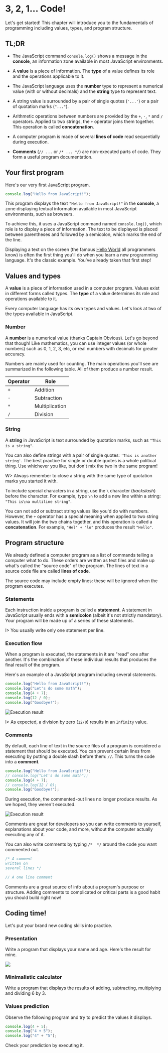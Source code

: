 # 3, 2, 1... Code!

Let's get started! This chapter will introduce you to the fundamentals of programming including values, types, and program structure.

## TL;DR

* The JavaScript command `console.log()` shows a message in the **console**, an information zone available in most JavaScript environments.

* A **value** is a piece of information. The **type** of a value defines its role and the operations applicable to it.

* The JavaScript language uses the **number** type to represent a numerical value (with or without decimals) and the **string** type to represent text.

* A string value is surrounded by a pair of single quotes (`'...'`) or a pair of quotation marks (`"..."`).

* Arithmetic operations between numbers are provided by the `+`, `-`, `*` and `/` operators. Applied to two strings, the `+` operator joins them together. This operation is called **concatenation**.

* A computer program is made of several **lines of code** read sequentially during execution.

* **Comments** (`// ...` or `/* ... */`) are non-executed parts of code. They form a useful program documentation.

## Your first program

Here's our very first JavaScript program.

```js
console.log("Hello from JavaScript!");
```

This program displays the text `"Hello from JavaScript!"` in the **console**, a zone displaying textual information available in most JavaScript environments, such as browsers.

To achieve this, it uses a JavaScript command named `console.log()`, which role is to display a piece of information. The text to be displayed is placed between parentheses and followed by a semicolon, which marks the end of the line.

Displaying a text on the screen (the famous [Hello World](https://en.wikipedia.org/wiki/Hello_world) all programmers know) is often the first thing you'll do when you learn a new programming language. It's the classic example. You've already taken that first step!

## Values and types

A **value** is a piece of information used in a computer program. Values exist in different forms called types. The **type** of a value determines its role and operations available to it.

Every computer language has its own types and values. Let's look at two of the types available in JavaScript.

### Number

A **number** is a numerical value (thanks Captain Obvious). Let's go beyond that though! Like mathematics, you can use integer values (or whole numbers) such as 0, 1, 2, 3, etc, or real numbers with decimals for greater accuracy.

Numbers are mainly used for counting. The main operations you'll see are summarized in the following table. All of them produce a number result.

|Operator|Role|
|---------|----|
|`+`|Addition|
|`-`|Subtraction|
|`*`|Multiplication|
|`/`|Division|

### String

A **string** in JavaScript is text surrounded by quotation marks, such as `"This is a string"`.

You can also define strings with a pair of single quotes: `'This is another string'`. The best practice for single or double quotes is a whole political thing. Use whichever you like, but don't mix the two in the same program!

W> Always remember to close a string with the same type of quotation marks you started it with.

To include special characters in a string, use the `\` character (*backslash*) before the character. For example, type `\n` to add a new line within a string: `"This is\na multiline string"`.

You can not add or subtract string values like you'd do with numbers. However, the `+` operator has a special meaning when applied to two string values. It will join the two chains together, and this operation is called a **concatenation**. For example, `"Hel" + "lo"` produces the result `"Hello"`.

## Program structure

We already defined a computer program as a list of commands telling a computer what to do. These orders are written as text files and make up what's called the "source code" of the program. The lines of text in a source code file are called **lines of code**.

The source code may include empty lines: these will be ignored when the program executes.

### Statements

Each instruction inside a program is called a **statement**. A statement in JavaScript usually ends with a **semicolon** (albeit it's not strictly mandatory). Your program will be made up of a series of these statements.

I> You usually write only one statement per line.

### Execution flow

When a program is executed, the statements in it are "read" one after another. It's the combination of these individual results that produces the final result of the program.

Here's an example of a JavaScript program including several statements.

```js
console.log("Hello from JavaScript!");
console.log("Let's do some math");
console.log(4 + 7);
console.log(12 / 0);
console.log("Goodbye!");
```

![Execution result](images/chapter01-01.png)

I> As expected, a division by zero (`12/0`) results in an `Infinity` value.

### Comments

By default, each line of text in the source files of a program is considered a statement that should be executed. You can prevent certain lines from executing by putting a double slash before them: `//`. This turns the code into a **comment**.

```js
console.log("Hello from JavaScript!");
// console.log("Let's do some math");
console.log(4 + 7);
// console.log(12 / 0);
console.log("Goodbye!");
```

During execution, the commented-out lines no longer produce results. As we hoped, they weren't executed.

![Execution result](images/chapter01-02.png)

Comments are great for developers so you can write comments to yourself, explanations about your code, and more, without the computer actually executing any of it.

You can also write comments by typing `/*  */` around the code you want commented out.

```js
/* A comment
written on
several lines */

// A one line comment
```

Comments are a great source of info about a program's purpose or structure. Adding comments to complicated or critical parts is a good habit you should build right now!

## Coding time!

Let's put your brand new coding skills into practice.

### Presentation

Write a program that displays your name and age. Here's the result for mine.

![](images/chapter01-03.png)

### Minimalistic calculator

Write a program that displays the results of adding, subtracting, multiplying and dividing 6 by 3.

### Values prediction

Observe the following program and try to predict the values it displays.

```js
console.log(4 + 5);
console.log("4 + 5");
console.log("4" + "5");
```

Check your prediction by executing it.
